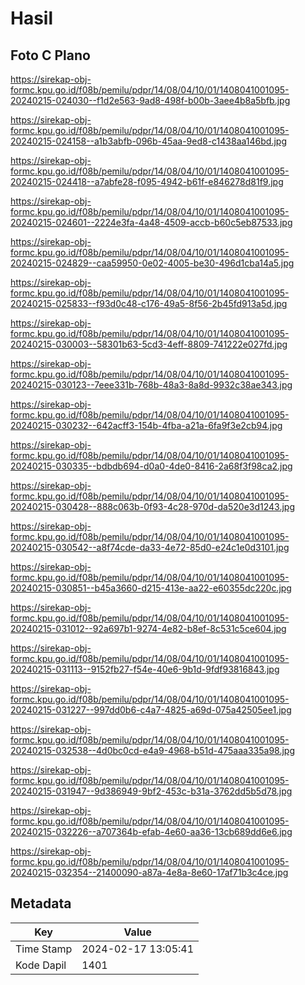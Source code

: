 # Hasil

## Foto C Plano

https://sirekap-obj-formc.kpu.go.id/f08b/pemilu/pdpr/14/08/04/10/01/1408041001095-20240215-024030--f1d2e563-9ad8-498f-b00b-3aee4b8a5bfb.jpg

https://sirekap-obj-formc.kpu.go.id/f08b/pemilu/pdpr/14/08/04/10/01/1408041001095-20240215-024158--a1b3abfb-096b-45aa-9ed8-c1438aa146bd.jpg

https://sirekap-obj-formc.kpu.go.id/f08b/pemilu/pdpr/14/08/04/10/01/1408041001095-20240215-024418--a7abfe28-f095-4942-b61f-e846278d81f9.jpg

https://sirekap-obj-formc.kpu.go.id/f08b/pemilu/pdpr/14/08/04/10/01/1408041001095-20240215-024601--2224e3fa-4a48-4509-accb-b60c5eb87533.jpg

https://sirekap-obj-formc.kpu.go.id/f08b/pemilu/pdpr/14/08/04/10/01/1408041001095-20240215-024829--caa59950-0e02-4005-be30-496d1cba14a5.jpg

https://sirekap-obj-formc.kpu.go.id/f08b/pemilu/pdpr/14/08/04/10/01/1408041001095-20240215-025833--f93d0c48-c176-49a5-8f56-2b45fd913a5d.jpg

https://sirekap-obj-formc.kpu.go.id/f08b/pemilu/pdpr/14/08/04/10/01/1408041001095-20240215-030003--58301b63-5cd3-4eff-8809-741222e027fd.jpg

https://sirekap-obj-formc.kpu.go.id/f08b/pemilu/pdpr/14/08/04/10/01/1408041001095-20240215-030123--7eee331b-768b-48a3-8a8d-9932c38ae343.jpg

https://sirekap-obj-formc.kpu.go.id/f08b/pemilu/pdpr/14/08/04/10/01/1408041001095-20240215-030232--642acff3-154b-4fba-a21a-6fa9f3e2cb94.jpg

https://sirekap-obj-formc.kpu.go.id/f08b/pemilu/pdpr/14/08/04/10/01/1408041001095-20240215-030335--bdbdb694-d0a0-4de0-8416-2a68f3f98ca2.jpg

https://sirekap-obj-formc.kpu.go.id/f08b/pemilu/pdpr/14/08/04/10/01/1408041001095-20240215-030428--888c063b-0f93-4c28-970d-da520e3d1243.jpg

https://sirekap-obj-formc.kpu.go.id/f08b/pemilu/pdpr/14/08/04/10/01/1408041001095-20240215-030542--a8f74cde-da33-4e72-85d0-e24c1e0d3101.jpg

https://sirekap-obj-formc.kpu.go.id/f08b/pemilu/pdpr/14/08/04/10/01/1408041001095-20240215-030851--b45a3660-d215-413e-aa22-e60355dc220c.jpg

https://sirekap-obj-formc.kpu.go.id/f08b/pemilu/pdpr/14/08/04/10/01/1408041001095-20240215-031012--92a697b1-9274-4e82-b8ef-8c531c5ce604.jpg

https://sirekap-obj-formc.kpu.go.id/f08b/pemilu/pdpr/14/08/04/10/01/1408041001095-20240215-031113--9152fb27-f54e-40e6-9b1d-9fdf93816843.jpg

https://sirekap-obj-formc.kpu.go.id/f08b/pemilu/pdpr/14/08/04/10/01/1408041001095-20240215-031227--997dd0b6-c4a7-4825-a69d-075a42505ee1.jpg

https://sirekap-obj-formc.kpu.go.id/f08b/pemilu/pdpr/14/08/04/10/01/1408041001095-20240215-032538--4d0bc0cd-e4a9-4968-b51d-475aaa335a98.jpg

https://sirekap-obj-formc.kpu.go.id/f08b/pemilu/pdpr/14/08/04/10/01/1408041001095-20240215-031947--9d386949-9bf2-453c-b31a-3762dd5b5d78.jpg

https://sirekap-obj-formc.kpu.go.id/f08b/pemilu/pdpr/14/08/04/10/01/1408041001095-20240215-032226--a707364b-efab-4e60-aa36-13cb689dd6e6.jpg

https://sirekap-obj-formc.kpu.go.id/f08b/pemilu/pdpr/14/08/04/10/01/1408041001095-20240215-032354--21400090-a87a-4e8a-8e60-17af71b3c4ce.jpg


## Metadata

| Key        | Value               |
| ---------- | ------------------- |
| Time Stamp | 2024-02-17 13:05:41 |
| Kode Dapil | 1401                |



